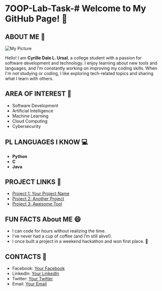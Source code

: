 # 7OOP-Lab-Task-# **Welcome to My GitHub Page!** 🎉

## **ABOUT ME** 👋

![My Picture](link-to-your-picture.jpg)

Hello! I am **Cyrille Dale L. Ursal**, a college student with a passion for software development and technology. I enjoy learning about new tools and languages, and I’m constantly working on improving my coding skills. When I'm not studying or coding, I like exploring tech-related topics and sharing what I learn with others.

## **AREA OF INTEREST** 🎯

- Software Development
- Artificial Intelligence
- Machine Learning
- Cloud Computing
- Cybersecurity

## **PL LANGUAGES I KNOW** 💻

- **Python**
- **C**
- **Java**

## **PROJECT LINKS** 🚀

- [Project 1: Your Project Name](link-to-project)
- [Project 2: Another Project](link-to-project)
- [Project 3: Awesome Tool](link-to-project)

## **FUN FACTS About ME** 😄

- I can code for hours without realizing the time.
- I’ve never had a cup of coffee (and I’m still alive!).
- I once built a project in a weekend hackathon and won first place. 🎉

## **CONTACTS** 📱

- Facebook: [Your Facebook](link)
- LinkedIn: [Your LinkedIn](link)
- Twitter: [Your Twitter](link)
- Email: [Your Email](mailto:youremail@example.com)
